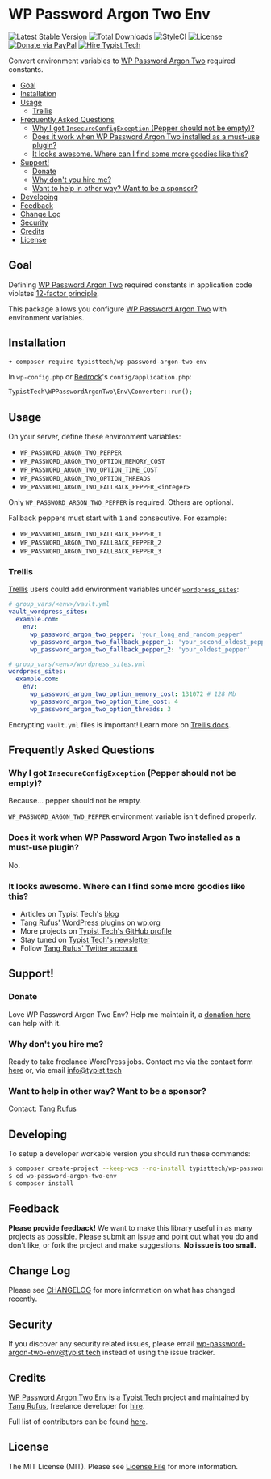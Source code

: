 # WP Password Argon Two Env

[![Latest Stable Version](https://poser.pugx.org/typisttech/wp-password-argon-two-env/v/stable)](https://packagist.org/packages/typisttech/wp-password-argon-two-env)
[![Total Downloads](https://poser.pugx.org/typisttech/wp-password-argon-two-env/downloads)](https://packagist.org/packages/typisttech/wp-password-argon-two-env)
[![StyleCI](https://styleci.io/repos/123721315/shield?branch=master)](https://styleci.io/repos/123721315)
[![License](https://poser.pugx.org/typisttech/wp-password-argon-two-env/license)](https://packagist.org/packages/typisttech/wp-password-argon-two-env)
[![Donate via PayPal](https://img.shields.io/badge/Donate-PayPal-blue.svg)](https://typist.tech/donate/wp-password-argon-two-env/)
[![Hire Typist Tech](https://img.shields.io/badge/Hire-Typist%20Tech-ff69b4.svg)](https://typist.tech/contact/)

Convert environment variables to [WP Password Argon Two](https://github.com/TypistTech/wp-password-argon-two) required constants.

<!-- START doctoc generated TOC please keep comment here to allow auto update -->
<!-- DON'T EDIT THIS SECTION, INSTEAD RE-RUN doctoc TO UPDATE -->


- [Goal](#goal)
- [Installation](#installation)
- [Usage](#usage)
  - [Trellis](#trellis)
- [Frequently Asked Questions](#frequently-asked-questions)
  - [Why I got `InsecureConfigException` (Pepper should not be empty)?](#why-i-got-insecureconfigexception-pepper-should-not-be-empty)
  - [Does it work when WP Password Argon Two installed as a must-use plugin?](#does-it-work-when-wp-password-argon-two-installed-as-a-must-use-plugin)
  - [It looks awesome. Where can I find some more goodies like this?](#it-looks-awesome-where-can-i-find-some-more-goodies-like-this)
- [Support!](#support)
  - [Donate](#donate)
  - [Why don't you hire me?](#why-dont-you-hire-me)
  - [Want to help in other way? Want to be a sponsor?](#want-to-help-in-other-way-want-to-be-a-sponsor)
- [Developing](#developing)
- [Feedback](#feedback)
- [Change Log](#change-log)
- [Security](#security)
- [Credits](#credits)
- [License](#license)

<!-- END doctoc generated TOC please keep comment here to allow auto update -->

## Goal

Defining [WP Password Argon Two](https://github.com/TypistTech/wp-password-argon-two) required constants in application code violates [12-factor principle](https://12factor.net/).

This package allows you configure [WP Password Argon Two](https://github.com/TypistTech/wp-password-argon-two) with environment variables.

## Installation

```bash
➜ composer require typisttech/wp-password-argon-two-env
```

In `wp-config.php` or [Bedrock](https://github.com/roots/bedrock)'s `config/application.php`:
```php
TypistTech\WPPasswordArgonTwo\Env\Converter::run();
```

## Usage

On your server, define these environment variables:

* `WP_PASSWORD_ARGON_TWO_PEPPER`
* `WP_PASSWORD_ARGON_TWO_OPTION_MEMORY_COST`
* `WP_PASSWORD_ARGON_TWO_OPTION_TIME_COST`
* `WP_PASSWORD_ARGON_TWO_OPTION_THREADS`
* `WP_PASSWORD_ARGON_TWO_FALLBACK_PEPPER_<integer>`

Only `WP_PASSWORD_ARGON_TWO_PEPPER` is required. Others are optional.

Fallback peppers must start with `1` and consecutive. For example:

* `WP_PASSWORD_ARGON_TWO_FALLBACK_PEPPER_1`
* `WP_PASSWORD_ARGON_TWO_FALLBACK_PEPPER_2`
* `WP_PASSWORD_ARGON_TWO_FALLBACK_PEPPER_3`

### Trellis

[Trellis](https://github.com/roots/trellis) users could add environment variables under [`wordpress_sites`](https://roots.io/trellis/docs/wordpress-sites/#options):
```yml
# group_vars/<env>/vault.yml
vault_wordpress_sites:
  example.com:
    env:
      wp_password_argon_two_pepper: 'your_long_and_random_pepper'
      wp_password_argon_two_fallback_pepper_1: 'your_second_oldest_pepper'
      wp_password_argon_two_fallback_pepper_2: 'your_oldest_pepper'

# group_vars/<env>/wordpress_sites.yml
wordpress_sites:
  example.com:
    env:
      wp_password_argon_two_option_memory_cost: 131072 # 128 Mb
      wp_password_argon_two_option_time_cost: 4
      wp_password_argon_two_option_threads: 3
```

Encrypting `vault.yml` files is important! Learn more on [Trellis docs](https://roots.io/trellis/docs/vault/).

## Frequently Asked Questions

### Why I got `InsecureConfigException` (Pepper should not be empty)?

Because... pepper should not be empty.

`WP_PASSWORD_ARGON_TWO_PEPPER` environment variable isn't defined properly.

### Does it work when WP Password Argon Two installed as a must-use plugin?

No.

### It looks awesome. Where can I find some more goodies like this?

* Articles on Typist Tech's [blog](https://typist.tech)
* [Tang Rufus' WordPress plugins](https://profiles.wordpress.org/tangrufus#content-plugins) on wp.org
* More projects on [Typist Tech's GitHub profile](https://github.com/TypistTech)
* Stay tuned on [Typist Tech's newsletter](https://typist.tech/go/newsletter)
* Follow [Tang Rufus' Twitter account](https://twitter.com/TangRufus)

## Support!

### Donate

Love WP Password Argon Two Env? Help me maintain it, a [donation here](https://typist.tech/donation/) can help with it.

### Why don't you hire me?

Ready to take freelance WordPress jobs. Contact me via the contact form [here](https://typist.tech/contact/) or, via email [info@typist.tech](mailto:info@typist.tech)

### Want to help in other way? Want to be a sponsor?

Contact: [Tang Rufus](mailto:tangrufus@gmail.com)

## Developing

To setup a developer workable version you should run these commands:

```bash
$ composer create-project --keep-vcs --no-install typisttech/wp-password-argon-two-env:dev-master
$ cd wp-password-argon-two-env
$ composer install
```

## Feedback

**Please provide feedback!** We want to make this library useful in as many projects as possible.
Please submit an [issue](https://github.com/TypistTech/wp-password-argon-two-env/issues/new) and point out what you do and don't like, or fork the project and make suggestions.
**No issue is too small.**

## Change Log

Please see [CHANGELOG](./CHANGELOG.md) for more information on what has changed recently.

## Security

If you discover any security related issues, please email [wp-password-argon-two-env@typist.tech](mailto:wp-password-argon-two-env@typist.tech) instead of using the issue tracker.

## Credits

[WP Password Argon Two Env](https://github.com/TypistTech/wp-password-argon-two-env) is a [Typist Tech](https://typist.tech) project and maintained by [Tang Rufus](https://twitter.com/TangRufus), freelance developer for [hire](https://typist.tech/contact/).

Full list of contributors can be found [here](https://github.com/TypistTech/wp-password-argon-two-env/graphs/contributors).

## License

The MIT License (MIT). Please see [License File](./LICENSE) for more information.
